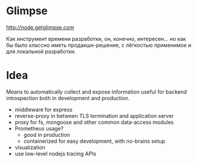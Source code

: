 # Glimpse

http://node.getglimpse.com

Как инструмент времени разработки, он, конечно, интересен... но как бы было
классно иметь продакшн-решение, с лёгкостью применимое и для локальной
разработки.

# Idea

Means to automatically collect and expose information useful for backend
introspection both in development and production.

- middleware for express
- reverse-proxy in between TLS termination and application server
- proxy for fs, mongoose and other common data-access modules
- Prometheus usage?
  - good in production
  - containerized for easy development, with no-brains setup
- visualization
- use low-level nodejs tracing APIs
